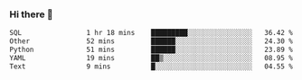 ### Hi there 👋

<!--START_SECTION:waka-->

```txt
SQL                1 hr 18 mins    █████████░░░░░░░░░░░░░░░░   36.42 %
Other              52 mins         ██████░░░░░░░░░░░░░░░░░░░   24.30 %
Python             51 mins         ██████░░░░░░░░░░░░░░░░░░░   23.89 %
YAML               19 mins         ██▒░░░░░░░░░░░░░░░░░░░░░░   08.95 %
Text               9 mins          █░░░░░░░░░░░░░░░░░░░░░░░░   04.55 %
```

<!--END_SECTION:waka-->

<!--
**Jonas-VanHaeken/Jonas-VanHaeken** is a ✨ _special_ ✨ repository because its `README.md` (this file) appears on your GitHub profile.

Here are some ideas to get you started:

- 🔭 I’m currently working on ...
- 🌱 I’m currently learning ...
- 👯 I’m looking to collaborate on ...
- 🤔 I’m looking for help with ...
- 💬 Ask me about ...
- 📫 How to reach me: ...
- 😄 Pronouns: ...
- ⚡ Fun fact: ...
-->
